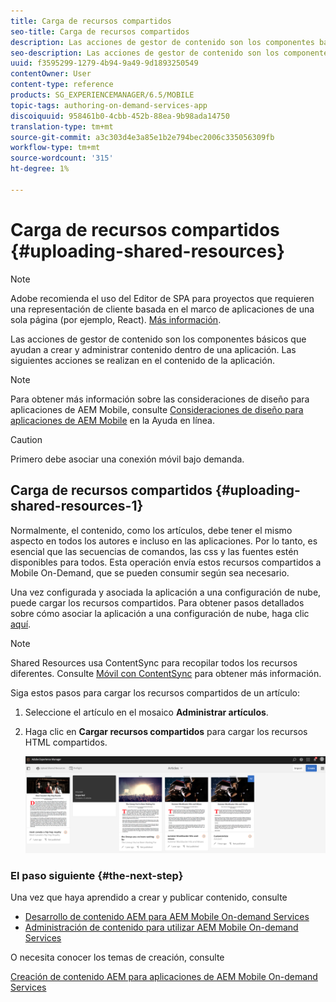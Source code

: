 ```yaml
---
title: Carga de recursos compartidos
seo-title: Carga de recursos compartidos
description: Las acciones de gestor de contenido son los componentes básicos que ayudan a crear y administrar contenido dentro de una aplicación. Siga esta página para obtener información sobre cómo cargar recursos compartidos.
seo-description: Las acciones de gestor de contenido son los componentes básicos que ayudan a crear y administrar contenido dentro de una aplicación. Siga esta página para obtener información sobre cómo cargar recursos compartidos.
uuid: f3595299-1279-4b94-9a49-9d1893250549
contentOwner: User
content-type: reference
products: SG_EXPERIENCEMANAGER/6.5/MOBILE
topic-tags: authoring-on-demand-services-app
discoiquuid: 958461b0-4cbb-452b-88ea-9b98ada14750
translation-type: tm+mt
source-git-commit: a3c303d4e3a85e1b2e794bec2006c335056309fb
workflow-type: tm+mt
source-wordcount: '315'
ht-degree: 1%

---
```



# Carga de recursos compartidos {#uploading-shared-resources}

>[!NOTE]
>
>Adobe recomienda el uso del Editor de SPA para proyectos que requieren una representación de cliente basada en el marco de aplicaciones de una sola página (por ejemplo, React). [Más información](/help/sites-developing/spa-overview.md).

Las acciones de gestor de contenido son los componentes básicos que ayudan a crear y administrar contenido dentro de una aplicación. Las siguientes acciones se realizan en el contenido de la aplicación.

>[!NOTE]
>
>Para obtener más información sobre las consideraciones de diseño para aplicaciones de AEM Mobile, consulte [Consideraciones de diseño para aplicaciones de AEM Mobile](https://helpx.adobe.com/digital-publishing-solution/help/design-app.html) en la Ayuda en línea.

>[!CAUTION]
>
>Primero debe asociar una conexión móvil bajo demanda.

## Carga de recursos compartidos {#uploading-shared-resources-1}

Normalmente, el contenido, como los artículos, debe tener el mismo aspecto en todos los autores e incluso en las aplicaciones. Por lo tanto, es esencial que las secuencias de comandos, las css y las fuentes estén disponibles para todos. Esta operación envía estos recursos compartidos a Mobile On-Demand, que se pueden consumir según sea necesario.

Una vez configurada y asociada la aplicación a una configuración de nube, puede cargar los recursos compartidos. Para obtener pasos detallados sobre cómo asociar la aplicación a una configuración de nube, haga clic [aquí](/help/mobile/mobile-apps-ondemand-application-create-configure-action.md).

>[!NOTE]
>
>Shared Resources usa ContentSync para recopilar todos los recursos diferentes. Consulte [Móvil con ContentSync](/help/mobile/mobile-ondemand-contentsync.md) para obtener más información.

Siga estos pasos para cargar los recursos compartidos de un artículo:

1. Seleccione el artículo en el mosaico **Administrar artículos**.
1. Haga clic en **Cargar recursos compartidos** para cargar los recursos HTML compartidos.

   ![chlimage_1-135](assets/chlimage_1-133.png)

### El paso siguiente {#the-next-step}

Una vez que haya aprendido a crear y publicar contenido, consulte

* [Desarrollo de contenido AEM para AEM Mobile On-demand Services](/help/mobile/aem-mobile-on-demand.md)
* [Administración de contenido para utilizar AEM Mobile On-demand Services](/help/mobile/aem-mobile.md)

O necesita conocer los temas de creación, consulte

[Creación de contenido AEM para aplicaciones de AEM Mobile On-demand Services](/help/mobile/mobile-apps-ondemand.md)
